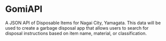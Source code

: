 # GomiAPI
A JSON API of Disposable Items for Nagai City, Yamagata.
This data will be used to create a garbage disposal app that allows users to search for disposal instructions based on item name, material, or classification.
